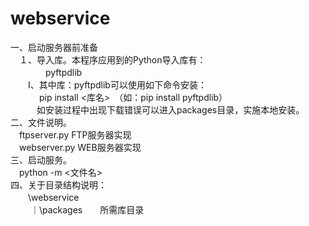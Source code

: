 # webservice
一、启动服务器前准备<br>
　１、导入库。本程序应用到的Python导入库有：<br>
　　　　pyftpdlib<br>
　　I、其中库：pyftpdlib可以使用如下命令安装：<br>
  　　　pip install <库名>　（如：pip install pyftpdlib）<br>
　　　如安装过程中出现下载错误可以进入packages目录，实施本地安装。<br>
二、文件说明。<br>
　ftpserver.py FTP服务器实现 <br>
　webserver.py WEB服务器实现 <br>
三、启动服务。<br>
　python -m <文件名> <br>
四、关于目录结构说明：<br>
　　\webservice<br>
  　　｜\packages　　所需库目录<br>
